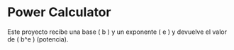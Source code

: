 # Power Calculator

Este proyecto recibe una base \( b \) y un exponente \( e \) y devuelve el valor de \( b^e \) (potencia).